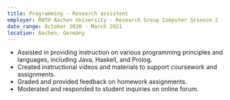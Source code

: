 ```yaml
---
title: Programming - Research assistent
employer: RWTH Aachen University - Research Group Computer Science 2
date_range: October 2020 - March 2021
location: Aachen, Germany
---
```

 - Assisted in providing instruction on various programming principles and languages, including Java, Haskell, and Prolog.
 - Created instructional videos and materials to support coursework and assignments.
 - Graded and provided feedback on homework assignments.
 - Moderated and responded to student inquiries on online forum.
